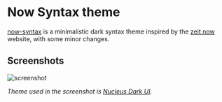 # Now Syntax theme

[now-syntax](https://atom.io/themes/now-syntax) is a minimalistic dark syntax theme inspired by the [zeit now](https://zeit.co/now) website, with some minor changes.

## Screenshots
![screenshot](https://raw.githubusercontent.com/danillouz/now-light-syntax/master/screenshots/js.png "screenshot")

_Theme used in the screenshot is [Nucleus Dark UI](https://atom.io/themes/nucleus-dark-ui)._
